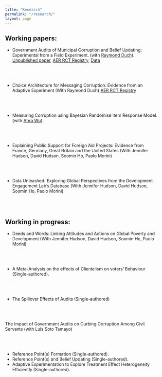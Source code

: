 ```yaml
---
title: "Research"
permalink: "/research/"
layout: page
---
```


## Working papers:

- Government Audits of Municipal Corruption and Belief Updating: Experimental from a Field Experiment. (with [Raymond Duch](https://www.raymondduch.com/)). [Unpublished paper](https://raymondduch.com/files/government-audits-municipal-corruption-belief.pdf), [AER RCT Registry](https://www.socialscienceregistry.org/trials/5932), [Data](https://dataverse.harvard.edu/dataset.xhtml?persistentId=doi:10.7910/DVN/SGTS1K) 

<details style="padding: 10px; margin-bottom: 10px;">
  <summary style="cursor: pointer; font-weight: bold; color: white;">Abstract</summary>

 We implemented a field experiment that assesses whether citizens update corruption beliefs when presented with audit information about malfeasance in their municipal government. The video treatment reports audit results for Chilean municipalities; the control is a placebo video. We measure incentivized pre-treatment and post-treatment corruption beliefs of 5,528 subjects. When informed about corruption in their municipality subjects update negatively. Updating is correlated with reported malfeasance and with trends in malfeasance.  We find limited evidence of Bayesian learning. Treatment effects persist after one-month.  We observe higher donations to local public goods by treated subjects in municipalities with more positive audits.
  
</details>

 - Choice Architecture for Messaging Corruption: Evidence from an Adaptive Experiment (With Raymond Duch).[AER RCT Registry](https://www.socialscienceregistry.org/trials/7233)

<details style="padding: 10px; margin-bottom: 10px;">
  <summary style="cursor: pointer; font-weight: bold; color: white;">Abstract</summary>
  
The presentation and framing of information are the foundations of many behavioural experiments. In the case of corruption, policymakers such as NGOs face the challenge of informing citizens about the levels of malfeasance found in their local constituency. This challenge implies identifying an optimal messaging strategy that is sufficiently compelling to attract the interest of citizens. We addressed this challenge by evaluating six strategies for information messages often used in corruption information experiments. Using historical data from local government audit reports in Chile and in partnership with the NGO Chile Transparente, we implemented an online adaptive experiment using a modified Thompson Sampling algorithm (Exploration sampling) in which the assignment probabilities of the information treatments were updated in 11 batches of 100 subjects each. The results showed no unique optimal information strategy for malfeasance messages. However, a loss-frame information strategy tends to be slightly more persuasive than other ways of conveying information about corruption. We also found evidence that more rudimentary information metrics of corruption can be equally persuasive compared to more sophisticated ones. Finally, we do not found significant differences between using spatial comparison (i.e. comparing corruption in a local government across local constituencies within the same region) versus a temporal comparison (i.e. comparing the same local government across time).
  
</details>

 - Measuring Corruption using Bayesian Randomise Item Response Model. (with [Ahra Wu](https://politics.princeton.edu/people/ahra-wu)). 

<details style="padding: 10px; margin-bottom: 10px;">
  <summary style="cursor: pointer; font-weight: bold; color: white;">Abstract</summary>
  
Measuring the prevalence of corrupt behavior using surveys have been a challenge due to social desirability and non-responses biases. A whole number of indirect questioning survey techniques has been designed and conducted to elicit truthful answers to sensitive issue. However, most of the popular used techniques in the field of political science and economics are restrained to measure group-level prevalence of the sensitive behavior. In order to circumvent this limitation, we conducted a Randomized Item Count Response Technique (n = 6058 and n = 3692) that allowed us to estimate individual-level experiences of corrupt behavior at the local level.
  
</details>

 - Explaining Public Support for Foreign Aid Projects: Evidence from France, Germany, Great Britain and the United States (With Jennifer Hudson, David Hudson, Soomin Ho, Paolo Morini)

<details style="padding: 10px; margin-bottom: 10px;">
  <summary style="cursor: pointer; font-weight: bold; color: white;">Abstract</summary>

Public support is understood to be a condition for foreign aid spending in donor countries. But do donor publics have preferences on which aid projects foreign aid is spent? Drawing on a new dataset examining four donor countries – France, Germany, Great Britain and the United States (n= 26,169) – we leverage a unique conjoint experiment to better understand which attributes of aid projects generate more or less support with donor publics. Our results show that respondents are more likely to support projects targeting water, sanitation, and hygiene (WASH), food security, and heath programmes. Projects focused on gender equality, environment, infrastructure and social protection are negatively associated with support. In line with our expectations, we find effects for need and aid effectiveness: higher levels of extreme poverty and effectiveness of aid are associated with support for the development project, whereas low levels of need and low effectiveness are negatively associated with support. Second, we find few effects for region, with less support for projects targeted to the Middle East and Northern Africa. Finally, our main findings are robust when we remove need and effectiveness as attributes, demonstrating while these are important drivers of support, they do not crowd out other attributes or dimensions. Our findings show that in addition to preferences on overall levels of foreign aid spending, donor publics have a consistent set of preferences on how aid is spent. 
  
</details>

 - Data Unleashed: Exploring Global Perspectives from the Development Engagement Lab’s Database (With Jennifer Hudson, David Hudson, Soomin Ho, Paolo Morini)

<details style="padding: 10px; margin-bottom: 10px;">
  <summary style="cursor: pointer; font-weight: bold; color: white;">Abstract</summary>
  
  To be added soon. 
  
</details>

## Working in progress:

- Deeds and Words: Linking Attitudes and Actions on Global Poverty and Development (With Jennifer Hudson, David Hudson, Soomin Ho, Paolo Morini)

<details style="padding: 10px; margin-bottom: 10px;">
  <summary style="cursor: pointer; font-weight: bold; color: white;">Abstract</summary>
  
Political scientists have often looked at factors affecting attitudinal and behavioural indicators to study public engagement with political issues, but studies which consider the effects of each on the other are less common, due, amongst other factors, to data availability constraints. In this paper, we leverage on a novel four-year longitudinal panel study of public engagement with global poverty and sustainable development in France, Germany, Great Britain, and the United States (2019-2022) to draw connections between attitudinal and behavioural engagement in this domain. Specifically, we look at ten behavioural engagement indicators (from news consumption to volunteering, to participating in demonstrations), and attitudinal indicators capturing the public’s moral views on global poverty and development, their concern for the issue, and their world view on inequalities and global challenges. We exploit variation in time and across individuals in a cross-lagged panel model to identify causal effects of each on the other. We show that changes in a respondent’s moral views at any one time predicts changes in behavioural engagement in the following time in a series of behavioural indicators, but also that people taking actions also change their views on global poverty. We draw implications for charities, NGOs and governments engaged in efforts to involve publics in donor countries with their work to tackle poverty worldwide.
  
</details>

- A Meta-Analysis on the effects of Clientelism on voters’ Behaviour (Single-authored).

<details style="padding: 10px; margin-bottom: 10px;">
  <summary style="cursor: pointer; font-weight: bold; color: white;">Abstract</summary>
  
Clientelism has remained a pervasive phenomenon, undermining the integrity of elections and overall trust in the political system. Across disciplines, scholars have examined the effect of clientelism on several political and non-political outcomes. Numerous studies have provided empirical evidence on the strategic allocation of clientelistic benefits by politicians/brokers based on the type of voters they target and the type of benefits they provide. Although there is an implicit consensus on the direction of the impact of clientelism on these outcomes, there seems to be considerable heterogeneity regarding the magnitude of its impact. To be the best of my knowledge, no study has attempted to identify the pooled effect of this phenomenon across different contexts. This project will systematically identify published quantitative studies that have estimated the effects of clientelism in the last decade. Through meta-analysis, I will estimate the inverse variance-weighted average effect of clientelistic benefits on voters’ voting behaviour and their underlying beliefs about the quality of institutions. Secondly, using meta-regressions, I will explore the heterogeneity of effects of clientelism by estimating if the effects vary by the type of voters that politicians/brokers target (looking at ideological leanings, socioeconomic status, reciprocal voters, and historical ties) and the type of benefits that politicians/brokers provide (private vs excludable, different local benefits, and cash vs non-cash benefits). These analyses will help identify if there is an underlying effect of clientelism and understand what drives these effects.
  
</details>

- The Spillover Effects of Audits (Single-authored)

<details style="padding: 10px; margin-bottom: 10px;">
  <summary style="cursor: pointer; font-weight: bold; color: white;">Abstract</summary>

Governments across the globe have set audits as one of the primary mechanisms to measure and deter corruption. This paper focuses on the spillover effects of audits within local governments in Chile. Using a fuzzy regression discontinuity design, I exploit the discontinuity in allocating audits within local governments/departments to estimate the effects of audits within departments within each municipality. The fuzzy RD results will be completed using panel data from audits conducted between 2014-2024. I expect to present the preliminary results of both estimation strategies pre-registered in the analysis plan at the conference.

</details>

The Impact of Government Audits on Curbing Corruption Among Civil Servants (with Luis Soto Tamayo)

<details style="padding: 10px; margin-bottom: 10px;">
  <summary style="cursor: pointer; font-weight: bold; color: white;">Abstract</summary>
<sub>
Government audits, widely implemented to increase accountability, promote transparency, and identify patronage practices within the public sector, have been shown by early research to be an effective tool in curbing corruption. This paper focuses on the impact of audits on civil servants by looking at two main aspects: first, whether audits effectively discourage ‘rent-extraction’ behaviour among civil servants, and second, whether the audits have a moderated effect on civil servants with family affiliations, who may be more institutionally protected and more prone to resource misallocation. We employ a unique dataset sourced from Chile's 2016 financial and performance audits of civil servants and leverage the random audit assignment across 20 governmental institutions over 8,640 public servants.
</sub>
  
</details>

- Reference Point(s) Formation (Single-authored). 
- Reference Point(s) and Belief Updating (Single-authored). 
- Adaptive Experimentation to Explore Treatment Effect Heterogeneity Efficiently (Single-authored). 
